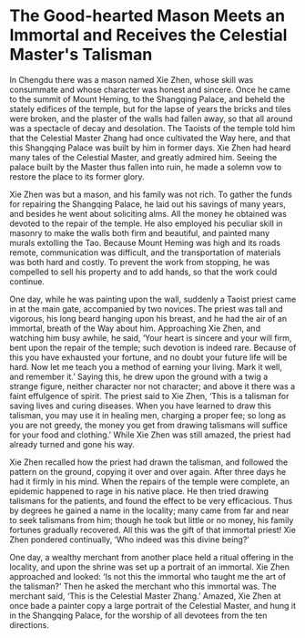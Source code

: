 # The Good-hearted Mason Meets an Immortal and Receives the Celestial Master's Talisman

In Chengdu there was a mason named Xie Zhen, whose skill was consummate and whose character was honest and sincere. Once he came to the summit of Mount Heming, to the Shangqing Palace, and beheld the stately edifices of the temple, but for the lapse of years the bricks and tiles were broken, and the plaster of the walls had fallen away, so that all around was a spectacle of decay and desolation. The Taoists of the temple told him that the Celestial Master Zhang had once cultivated the Way here, and that this Shangqing Palace was built by him in former days. Xie Zhen had heard many tales of the Celestial Master, and greatly admired him. Seeing the palace built by the Master thus fallen into ruin, he made a solemn vow to restore the place to its former glory.

Xie Zhen was but a mason, and his family was not rich. To gather the funds for repairing the Shangqing Palace, he laid out his savings of many years, and besides he went about soliciting alms. All the money he obtained was devoted to the repair of the temple. He also employed his peculiar skill in masonry to make the walls both firm and beautiful, and painted many murals extolling the Tao. Because Mount Heming was high and its roads remote, communication was difficult, and the transportation of materials was both hard and costly. To prevent the work from stopping, he was compelled to sell his property and to add hands, so that the work could continue.

One day, while he was painting upon the wall, suddenly a Taoist priest came in at the main gate, accompanied by two novices. The priest was tall and vigorous, his long beard hanging upon his breast, and he had the air of an immortal, breath of the Way about him. Approaching Xie Zhen, and watching him busy awhile, he said, ‘Your heart is sincere and your will firm, bent upon the repair of the temple; such devotion is indeed rare. Because of this you have exhausted your fortune, and no doubt your future life will be hard. Now let me teach you a method of earning your living. Mark it well, and remember it.’ Saying this, he drew upon the ground with a twig a strange figure, neither character nor not character; and above it there was a faint effulgence of spirit. The priest said to Xie Zhen, ‘This is a talisman for saving lives and curing diseases. When you have learned to draw this talisman, you may use it in healing men, charging a proper fee; so long as you are not greedy, the money you get from drawing talismans will suffice for your food and clothing.’ While Xie Zhen was still amazed, the priest had already turned and gone his way.

Xie Zhen recalled how the priest had drawn the talisman, and followed the pattern on the ground, copying it over and over again. After three days he had it firmly in his mind. When the repairs of the temple were complete, an epidemic happened to rage in his native place. He then tried drawing talismans for the patients, and found the effect to be very efficacious. Thus by degrees he gained a name in the locality; many came from far and near to seek talismans from him; though he took but little or no money, his family fortunes gradually recovered. All this was the gift of that immortal priest! Xie Zhen pondered continually, ‘Who indeed was this divine being?’

One day, a wealthy merchant from another place held a ritual offering in the locality, and upon the shrine was set up a portrait of an immortal. Xie Zhen approached and looked: ‘Is not this the immortal who taught me the art of the talisman?’ Then he asked the merchant who this immortal was. The merchant said, ‘This is the Celestial Master Zhang.’ Amazed, Xie Zhen at once bade a painter copy a large portrait of the Celestial Master, and hung it in the Shangqing Palace, for the worship of all devotees from the ten directions.

